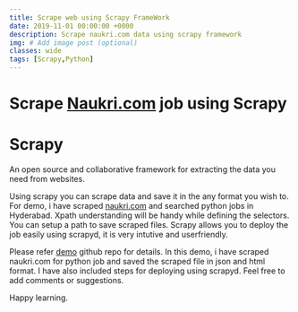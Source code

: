 ```yaml
---
title: Scrape web using Scrapy FrameWork
date: 2019-11-01 00:00:00 +0000
description: Scrape naukri.com data using scrapy framework
img: # Add image post (optional)
classes: wide
tags: [Scrapy,Python]
---
```

# Scrape [Naukri.com](www.naukri.com) job using Scrapy

# Scrapy
An open source and collaborative framework for extracting the data you need from websites.

Using scrapy you can scrape data and save it in the any format you wish to. For demo, i have scraped [naukri.com](www.naukri.com) and searched python jobs in Hyderabad. Xpath understanding will be handy while defining the selectors. You can setup a path to save scraped files. Scrapy allows you to deploy the job easily using scrapyd, it is very intutive and userfriendly.  

Please refer [demo](https://github.com/rajnathsah/naukriscraper) github repo for details. In this demo, i have scraped naukri.com for python job and saved the scraped file in json and html format. I have also included steps for deploying using scrapyd. Feel free to add comments or suggestions.  

Happy learning.
